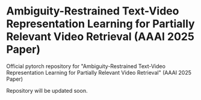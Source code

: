# Ambiguity-Restrained Text-Video Representation Learning for Partially Relevant Video Retrieval (AAAI 2025 Paper)

Official pytorch repository for "Ambiguity-Restrained Text-Video Representation Learning for Partially Relevant Video Retrieval" (AAAI 2025 Paper)

Repository will be updated soon.
